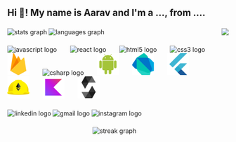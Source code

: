 <h2 align="left">Hi 👋! My name is Aarav and I'm a ..., from ....</h2>

###

<div align="left">
  <img src="https://github-readme-stats.vercel.app/api?username=aarav0180&hide_title=false&hide_rank=false&show_icons=true&include_all_commits=true&count_private=true&disable_animations=false&theme=dracula&locale=en&hide_border=false" height="150" alt="stats graph"  />
  <img src="https://github-readme-stats.vercel.app/api/top-langs?username=aarav0180&locale=en&hide_title=false&layout=compact&card_width=320&langs_count=5&theme=dracula&hide_border=false" height="150" alt="languages graph"  />
  <img align="right" height="230" src="https://i.pinimg.com/originals/71/9d/e8/719de86789ed38f5a3fb3d47647351a3.gif"  /> 

</div>


###

<div align="left">
  <img src="https://cdn.jsdelivr.net/gh/devicons/devicon/icons/javascript/javascript-original.svg" height="50" alt="javascript logo"  />
  <img width="22" />
  <img src="https://cdn.jsdelivr.net/gh/devicons/devicon/icons/react/react-original.svg" height="50" alt="react logo"  />
  <img width="22" />
  <img src="https://cdn.jsdelivr.net/gh/devicons/devicon/icons/html5/html5-original.svg" height="50" alt="html5 logo"  />
  <img width="22" />
  <img src="https://cdn.jsdelivr.net/gh/devicons/devicon/icons/css3/css3-original.svg" height="50" alt="css3 logo"  />
  <img width="22" />
  <img src="https://github.com/devicons/devicon/blob/v2.16.0/icons/firebase/firebase-original.svg" height="50" alt="python logo"  />
  <img width="22" />
  <img src="https://cdn.jsdelivr.net/gh/devicons/devicon/icons/csharp/csharp-original.svg" height="50" alt="csharp logo"  />
  <img width="22" />
  <img src="https://github.com/devicons/devicon/blob/v2.16.0/icons/android/android-original.svg" height="50" alt="android logo"  />
  <img width="22" />
  <img src="https://github.com/devicons/devicon/blob/v2.16.0/icons/dart/dart-original.svg" height="50" alt="dart logo"  />
  <img width="22" />
  <img src="https://github.com/devicons/devicon/blob/v2.16.0/icons/flutter/flutter-original.svg" height="50" alt="flutter logo"  />
  <img width="22" />
  <img src="https://github.com/devicons/devicon/blob/v2.16.0/icons/hardhat/hardhat-original.svg" height="50" alt="hardhat logo"  />
  <img width="22" />
  <img src="https://github.com/devicons/devicon/blob/v2.16.0/icons/kotlin/kotlin-original.svg" height="50" alt="kotlin logo"  />
  <img width="22" />
  <img src="https://github.com/devicons/devicon/blob/v2.16.0/icons/solidity/solidity-original.svg" height="50" alt="solidity logo"  />
  
</div>

###

<div align="left">
  <img src="https://img.shields.io/static/v1?message=LinkedIn&logo=linkedin&label=&color=0077B5&logoColor=white&labelColor=&style=for-the-badge" height="35" alt="linkedin logo"  />
  <img src="https://img.shields.io/static/v1?message=Gmail&logo=gmail&label=&color=D14836&logoColor=white&labelColor=&style=for-the-badge" height="35" alt="gmail logo"  />
   <img src="https://img.shields.io/static/v1?message=Instagram&logo=instagram&label=&color=E4405F&logoColor=white&labelColor=&style=for-the-badge" height="35" alt="instagram logo"  />
</div>

###

<div align="center">
  <img src="https://streak-stats.demolab.com?user=aarav0180&locale=en&mode=daily&theme=dark&hide_border=false&border_radius=5&order=3" height="220" alt="streak graph"  />
</div>

###
